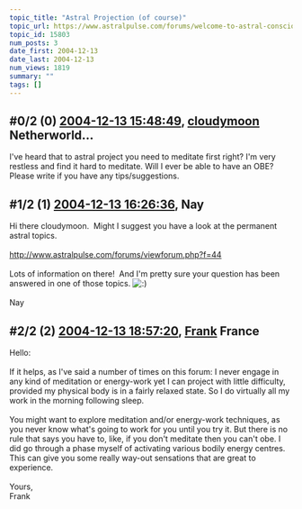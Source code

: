 ```yaml
---
topic_title: "Astral Projection (of course)"
topic_url: https://www.astralpulse.com/forums/welcome-to-astral-consciousness!/astral-projection-of-course
topic_id: 15803
num_posts: 3
date_first: 2004-12-13
date_last: 2004-12-13
num_views: 1819
summary: ""
tags: []
---
```


## \#0/2 (0) [2004-12-13 15:48:49](https://www.astralpulse.com/forums/index.php?msg=137742), [cloudymoon](https://www.astralpulse.com/forums/profile/?u=7597) Netherworld... ##
<section>
I've heard that to astral project you need to meditate first right? I'm very restless and find it hard to meditate. Will I ever be able to have an OBE? Please write if you have any tips/suggestions.
</section>

## \#1/2 (1) [2004-12-13 16:26:36](https://www.astralpulse.com/forums/index.php?msg=137770), Nay  ##
<section>
Hi there cloudymoon.  Might I suggest you have a look at the permanent astral topics.
<br>
<br>
<a class="bbc_link" href="http://www.astralpulse.com/forums/viewforum.php?f=44" rel="noopener" target="_blank">
 http://www.astralpulse.com/forums/viewforum.php?f=44
</a>
<br>
<br>
Lots of information on there!  And I'm pretty sure your question has been answered in one of those topics.
<img alt=":)" class="smiley" src="https://www.astralpulse.com/forums/Smileys/fugue/smiley.png" title="Smiley"/>
<br>
<br>
Nay
</section>

## \#2/2 (2) [2004-12-13 18:57:20](https://www.astralpulse.com/forums/index.php?msg=137813), [Frank](https://www.astralpulse.com/forums/profile/?u=359) France ##
<section>
Hello:
<br>
<br>
If it helps, as I've said a number of times on this forum: I never engage in any kind of meditation or energy-work yet I can project with little difficulty, provided my physical body is in a fairly relaxed state. So I do virtually all my work in the morning following sleep.
<br>
<br>
You might want to explore meditation and/or energy-work techniques, as you never know what's going to work for you until you try it. But there is no rule that says you have to, like, if you don't meditate then you can't obe. I did go through a phase myself of activating various bodily energy centres. This can give you some really way-out sensations that are great to experience.
<br>
<br>
Yours,
<br>
Frank
</section>